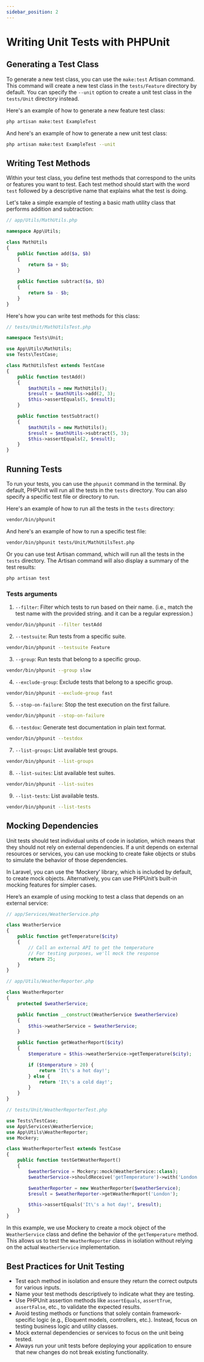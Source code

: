 ```yaml
---
sidebar_position: 2
---
```


# Writing Unit Tests with PHPUnit

## Generating a Test Class

To generate a new test class, you can use the `make:test` Artisan command. This command will create a new test class in the `tests/Feature` directory by default. You can specify the `--unit` option to create a unit test class in the `tests/Unit` directory instead.

Here's an example of how to generate a new feature test class:

```bash
php artisan make:test ExampleTest
```

And here's an example of how to generate a new unit test class:

```bash
php artisan make:test ExampleTest --unit
```

## Writing Test Methods

Within your test class, you define test methods that correspond to the units or features you want to test. Each test method should start with the word `test` followed by a descriptive name that explains what the test is doing.

Let's take a simple example of testing a basic math utility class that performs addition and subtraction:

```php
// app/Utils/MathUtils.php

namespace App\Utils;

class MathUtils
{
    public function add($a, $b)
    {
        return $a + $b;
    }

    public function subtract($a, $b)
    {
        return $a - $b;
    }
}
```

Here's how you can write test methods for this class:

```php
// tests/Unit/MathUtilsTest.php

namespace Tests\Unit;

use App\Utils\MathUtils;
use Tests\TestCase;

class MathUtilsTest extends TestCase
{
    public function testAdd()
    {
        $mathUtils = new MathUtils();
        $result = $mathUtils->add(2, 3);
        $this->assertEquals(5, $result);
    }

    public function testSubtract()
    {
        $mathUtils = new MathUtils();
        $result = $mathUtils->subtract(5, 3);
        $this->assertEquals(2, $result);
    }
}
```

## Running Tests

To run your tests, you can use the `phpunit` command in the terminal. By default, PHPUnit will run all the tests in the `tests` directory. You can also specify a specific test file or directory to run.

Here's an example of how to run all the tests in the `tests` directory:

```bash
vendor/bin/phpunit
```

And here's an example of how to run a specific test file:

```bash
vendor/bin/phpunit tests/Unit/MathUtilsTest.php
```

Or you can use test Artisan command, which will run all the tests in the `tests` directory. The Artisan command will also display a summary of the test results:

```bash
php artisan test
```

### Tests arguments

1. `--filter`: Filter which tests to run based on their name. (i.e., match the test name with the provided string. and it can be a regular expression.)

```bash
vendor/bin/phpunit --filter testAdd
```

2. `--testsuite`: Run tests from a specific suite.

```bash
vendor/bin/phpunit --testsuite Feature
```

3. `--group`: Run tests that belong to a specific group.

```bash
vendor/bin/phpunit --group slow
```

4. `--exclude-group`: Exclude tests that belong to a specific group.

```bash
vendor/bin/phpunit --exclude-group fast
```

5. `--stop-on-failure`: Stop the test execution on the first failure.

```bash
vendor/bin/phpunit --stop-on-failure
```

6. `--testdox`: Generate test documentation in plain text format.

```bash
vendor/bin/phpunit --testdox
```

7. `--list-groups`: List available test groups.

```bash
vendor/bin/phpunit --list-groups
```

8. `--list-suites`: List available test suites.

```bash
vendor/bin/phpunit --list-suites
```

9. `--list-tests`: List available tests.

```bash
vendor/bin/phpunit --list-tests
```

## Mocking Dependencies

Unit tests should test individual units of code in isolation, which means that they should not rely on external dependencies. If a unit depends on external resources or services, you can use mocking to create fake objects or stubs to simulate the behavior of those dependencies.

In Laravel, you can use the ‘Mockery’ library, which is included by default, to create mock objects. Alternatively, you can use PHPUnit’s built-in mocking features for simpler cases.

Here’s an example of using mocking to test a class that depends on an external service:

```php
// app/Services/WeatherService.php

class WeatherService
{
    public function getTemperature($city)
    {
        // Call an external API to get the temperature
        // For testing purposes, we'll mock the response
        return 25;
    }
}
```

```php
// app/Utils/WeatherReporter.php

class WeatherReporter
{
    protected $weatherService;

    public function __construct(WeatherService $weatherService)
    {
        $this->weatherService = $weatherService;
    }

    public function getWeatherReport($city)
    {
        $temperature = $this->weatherService->getTemperature($city);

        if ($temperature > 20) {
            return 'It\'s a hot day!';
        } else {
            return 'It\'s a cold day!';
        }
    }
}
```

```php
// tests/Unit/WeatherReporterTest.php

use Tests\TestCase;
use App\Services\WeatherService;
use App\Utils\WeatherReporter;
use Mockery;

class WeatherReporterTest extends TestCase
{
    public function testGetWeatherReport()
    {
        $weatherService = Mockery::mock(WeatherService::class);
        $weatherService->shouldReceive('getTemperature')->with('London')->andReturn(25);

        $weatherReporter = new WeatherReporter($weatherService);
        $result = $weatherReporter->getWeatherReport('London');

        $this->assertEquals('It\'s a hot day!', $result);
    }
}
```

In this example, we use Mockery to create a mock object of the `WeatherService` class and define the behavior of the `getTemperature` method. This allows us to test the `WeatherReporter` class in isolation without relying on the actual `WeatherService` implementation.

## Best Practices for Unit Testing

- Test each method in isolation and ensure they return the correct outputs for various inputs.
- Name your test methods descriptively to indicate what they are testing.
- Use PHPUnit assertion methods like `assertEquals`, `assertTrue`, `assertFalse`, etc., to validate the expected results.
- Avoid testing methods or functions that solely contain framework-specific logic (e.g., Eloquent models, controllers, etc.). Instead, focus on testing business logic and utility classes.
- Mock external dependencies or services to focus on the unit being tested.
- Always run your unit tests before deploying your application to ensure that new changes do not break existing functionality.
